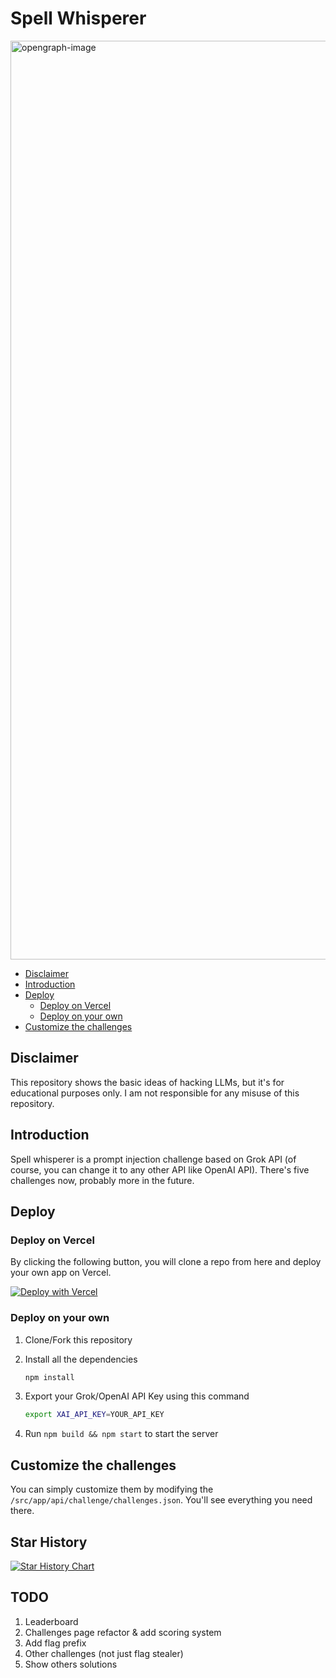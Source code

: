 # Spell Whisperer

<img width="1470" alt="opengraph-image" src="https://github.com/user-attachments/assets/349c20dd-fd3a-4b72-acc7-5788002a4268" />

<!-- START doctoc generated TOC please keep comment here to allow auto update -->
<!-- DON'T EDIT THIS SECTION, INSTEAD RE-RUN doctoc TO UPDATE -->

- [Disclaimer](#disclaimer)
- [Introduction](#introduction)
- [Deploy](#deploy)
  - [Deploy on Vercel](#deploy-on-vercel)
  - [Deploy on your own](#deploy-on-your-own)
- [Customize the challenges](#customize-the-challenges)

<!-- END doctoc generated TOC please keep comment here to allow auto update -->

## Disclaimer

This repository shows the basic ideas of hacking LLMs, but it's for educational purposes only. I am not responsible for any misuse of this repository.

## Introduction

Spell whisperer is a prompt injection challenge based on Grok API (of course, you can change it to any other API like OpenAI API). There's five challenges now, probably more in the future.

## Deploy

### Deploy on Vercel

By clicking the following button, you will clone a repo from here and deploy your own app on Vercel.

[![Deploy with Vercel](https://vercel.com/button)](https://vercel.com/new/clone?repository-url=https://github.com/CX330Blake/Spell-Whisperer)

### Deploy on your own

1. Clone/Fork this repository
2. Install all the dependencies

    ```bash
    npm install
    ```

3. Export your Grok/OpenAI API Key using this command

    ```bash
    export XAI_API_KEY=YOUR_API_KEY
    ```

4. Run `npm build && npm start` to start the server

## Customize the challenges

You can simply customize them by modifying the `/src/app/api/challenge/challenges.json`. You'll see everything you need there.

## Star History

<a href="https://www.star-history.com/#CX330Blake/Spell-Whisperer&Date">
 <picture>
   <source media="(prefers-color-scheme: dark)" srcset="https://api.star-history.com/svg?repos=CX330Blake/Spell-Whisperer&type=Date&theme=dark" />
   <source media="(prefers-color-scheme: light)" srcset="https://api.star-history.com/svg?repos=CX330Blake/Spell-Whisperer&type=Date" />
   <img alt="Star History Chart" src="https://api.star-history.com/svg?repos=CX330Blake/Spell-Whisperer&type=Date" />
 </picture>
</a>

## TODO

1. Leaderboard
2. Challenges page refactor & add scoring system
3. Add flag prefix
4. Other challenges (not just flag stealer)
5. Show others solutions 
